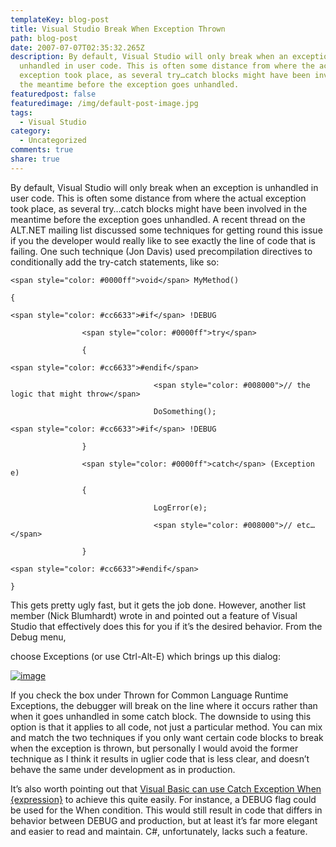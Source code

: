 ```yaml
---
templateKey: blog-post
title: Visual Studio Break When Exception Thrown
path: blog-post
date: 2007-07-07T02:35:32.265Z
description: By default, Visual Studio will only break when an exception is
  unhandled in user code. This is often some distance from where the actual
  exception took place, as several try…catch blocks might have been involved in
  the meantime before the exception goes unhandled.
featuredpost: false
featuredimage: /img/default-post-image.jpg
tags:
  - Visual Studio
category:
  - Uncategorized
comments: true
share: true
---
```

By default, Visual Studio will only break when an exception is unhandled in user code. This is often some distance from where the actual exception took place, as several try…catch blocks might have been involved in the meantime before the exception goes unhandled. A recent thread on the ALT.NET mailing list discussed some techniques for getting round this issue if you the developer would really like to see exactly the line of code that is failing. One such technique (Jon Davis) used precompilation directives to conditionally add the try-catch statements, like so:

```
<span style="color: #0000ff">void</span> MyMethod()

{

<span style="color: #cc6633">#if</span> !DEBUG

                <span style="color: #0000ff">try</span> 

                {

<span style="color: #cc6633">#endif</span>

                                <span style="color: #008000">// the logic that might throw</span>

                                DoSomething();

<span style="color: #cc6633">#if</span> !DEBUG

                }

                <span style="color: #0000ff">catch</span> (Exception e)

                {

                                LogError(e);

                                <span style="color: #008000">// etc…</span>

                }

<span style="color: #cc6633">#endif</span>

}
```

This gets pretty ugly fast, but it gets the job done. However, another list member (Nick Blumhardt) wrote in and pointed out a feature of Visual Studio that effectively does this for you if it’s the desired behavior. From the Debug menu, <!--StartFragment-->

choose Exceptions (or use Ctrl-Alt-E) which brings up this dialog:

[![image](<>)](http://stevesmithblog.com/files/media/image/WindowsLiveWriter/VisualStudioBreakWhenExceptionThrown_96A1/image_2.png)

If you check the box under Thrown for Common Language Runtime Exceptions, the debugger will break on the line where it occurs rather than when it goes unhandled in some catch block. The downside to using this option is that it applies to all code, not just a particular method. You can mix and match the two techniques if you only want certain code blocks to break when the exception is thrown, but personally I would avoid the former technique as I think it results in uglier code that is less clear, and doesn’t behave the same under development as in production.

It’s also worth pointing out that [Visual Basic can use Catch Exception When {expression}](http://msdn.microsoft.com/en-us/library/fk6t46tz(VS.80).aspx) to achieve this quite easily. For instance, a DEBUG flag could be used for the When condition. This would still result in code that differs in behavior between DEBUG and production, but at least it’s far more elegant and easier to read and maintain. C#, unfortunately, lacks such a feature.